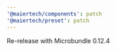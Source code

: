 ```yaml
---
'@maiertech/components': patch
'@maiertech/preset': patch
---
```


Re-release with Microbundle 0.12.4
